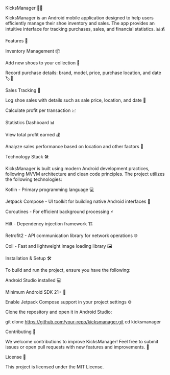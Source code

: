 KicksManager 👟📱

KicksManager is an Android mobile application designed to help users efficiently manage their shoe inventory and sales. The app provides an intuitive interface for tracking purchases, sales, and financial statistics. 📊💰

Features 🚀

Inventory Management 📦

Add new shoes to your collection 👟

Record purchase details: brand, model, price, purchase location, and date 🏷️📅

Sales Tracking 💸

Log shoe sales with details such as sale price, location, and date 🏪

Calculate profit per transaction 📈

Statistics Dashboard 📊

View total profit earned 💰

Analyze sales performance based on location and other factors 📍

Technology Stack 🛠️

KicksManager is built using modern Android development practices, following MVVM architecture and clean code principles. The project utilizes the following technologies:

Kotlin - Primary programming language 💻

Jetpack Compose - UI toolkit for building native Android interfaces 🎨

Coroutines - For efficient background processing ⚡

Hilt - Dependency injection framework 🏗️

Retrofit2 - API communication library for network operations 🌐

Coil - Fast and lightweight image loading library 🖼️

Installation & Setup 🛠️

To build and run the project, ensure you have the following:

Android Studio installed 💻

Minimum Android SDK 21+ 📱

Enable Jetpack Compose support in your project settings ⚙️

Clone the repository and open it in Android Studio:

  git clone https://github.com/your-repo/kicksmanager.git
  cd kicksmanager

Contributing 🤝

We welcome contributions to improve KicksManager! Feel free to submit issues or open pull requests with new features and improvements. 🚀

License 📜

This project is licensed under the MIT License.
